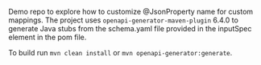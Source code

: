 Demo repo to explore how to customize @JsonProperty name for custom mappings. The project uses `openapi-generator-maven-plugin` 6.4.0 to generate Java stubs from the schema.yaml file provided in the inputSpec element in the pom file.

To build run  `mvn clean install` or `mvn openapi-generator:generate`.